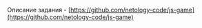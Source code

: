 Описание задания - [https://github.com/netology-code/js-game](https://github.com/netology-code/js-game)
